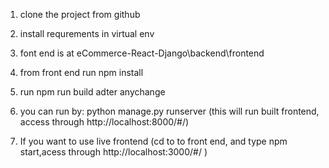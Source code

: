 1. clone the project from github
2. install requrements in virtual env
3. font end is at eCommerce-React-Django\backend\frontend
4. from front end run npm install
5. run npm run build adter anychange

6. you can run by: python manage.py runserver (this will run built frontend, access through http://localhost:8000/#/)
7. If you want to use live frontend (cd to to front end, and type npm start,acess through http://localhost:3000/#/ )
